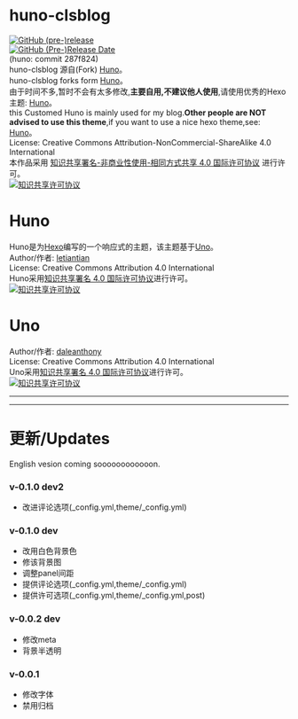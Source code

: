 # huno-clsblog  

[![GitHub (pre-)release](https://img.shields.io/github/release/Riband/huno-clsblog/all.svg?style=flat-square)](https://github.com/Riband/huno-clsblog/releases/)  
[![GitHub (Pre-)Release Date](https://img.shields.io/github/release-date-pre/Riband/huno-clsblog.svg?style=flat-square)](https://github.com/Riband/huno-clsblog/releases)  
(huno: commit 287f824)  
huno-clsblog 源自(Fork) [Huno](https://github.com/daleanthony/uno/)。  
huno-clsblog forks form [Huno](https://github.com/daleanthony/uno/)。  
由于时间不多,暂时不会有太多修改,<b>主要自用,不建议他人使用</b>,请使用优秀的Hexo主题: [Huno](https://github.com/letiantian/huno/)。   
this Customed Huno is mainly used for my blog.<b>Other people are NOT advised to use this theme</b>,if you want to use a nice hexo theme,see: [Huno](https://github.com/letiantian/huno/)。   
License: Creative Commons Attribution-NonCommercial-ShareAlike 4.0 International  
本作品采用 <a rel="license" href="http://creativecommons.org/licenses/by-nc-sa/4.0/">知识共享署名-非商业性使用-相同方式共享 4.0 国际许可协议</a> 进行许可。  
<a rel="license" href="https://creativecommons.org/licenses/by-nc-sa/4.0"><img alt="知识共享许可协议" style="border-width:0" src="https://i.creativecommons.org/l/by-nc-sa/4.0/88x31.png" /></a>

# Huno
Huno是为[Hexo](http://hexo.io/)编写的一个响应式的主题，该主题基于[Uno](https://github.com/daleanthony/uno/)。  
Author/作者: [letiantian](https://github.com/letiantian/)  
License: Creative Commons Attribution 4.0 International  
Huno采用<a rel="license" href="http://creativecommons.org/licenses/by/4.0/">知识共享署名 4.0 国际许可协议</a>进行许可。  
<a rel="license" href="http://creativecommons.org/licenses/by/4.0/"><img alt="知识共享许可协议" style="border-width:0" src="https://i.creativecommons.org/l/by/4.0/88x31.png" /></a>

# Uno
Author/作者: [daleanthony](https://github.com/daleanthony/)  
License: Creative Commons Attribution 4.0 International  
Uno采用<a rel="license" href="http://creativecommons.org/licenses/by/4.0/">知识共享署名 4.0 国际许可协议</a>进行许可。  
<a rel="license" href="http://creativecommons.org/licenses/by/4.0/"><img alt="知识共享许可协议" style="border-width:0" src="https://i.creativecommons.org/l/by/4.0/88x31.png" /></a>

---

---

# 更新/Updates 
English vesion coming soooooooooooon.
### v-0.1.0 dev2
* 改进评论选项(_config.yml,theme/_config.yml)

### v-0.1.0 dev
* 改用白色背景色
* 修该背景图
* 调整panel间距
* 提供评论选项(_config.yml,theme/_config.yml)
* 提供许可选项(_config.yml,theme/_config.yml,post)

### v-0.0.2 dev
* 修改meta
* 背景半透明

### v-0.0.1  
* 修改字体
* 禁用归档
